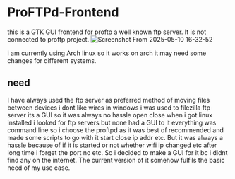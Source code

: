 # ProFTPd-Frontend
this is a GTK GUI frontend for proftp a well known ftp server. It is not connected to proftp project.
![Screenshot From 2025-05-10 16-32-52](https://github.com/user-attachments/assets/0852434d-d3bf-4b46-bc3c-ae1cbc8f8cb3)

i am currently using Arch linux so it works on arch it may need some changes for different systems.
## need
I have always used the ftp server as preferred method of moving files between devices i dont like wires
in windows i was used to filezilla ftp server its a GUI so it was always no hassle open close 
when i got linux installed i looked for ftp servers but none had a GUI to it everything was command line 
so i choose the proftpd as it was best of recommended and made some scripts to go with it start close ip addr etc.
But it was always a hassle because of if it is started or not whether wifi ip changed etc after long time i forget 
the port no etc. 
So i decided to make a GUI for it bc i didnt find any on the internet.
The current version of it somehow fulfils the basic need of my use case.

